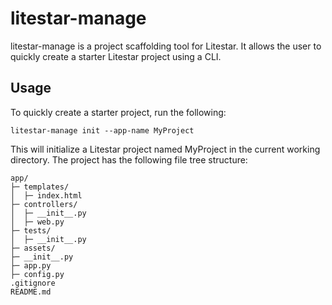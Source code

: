 # litestar-manage

litestar-manage is a project scaffolding tool for Litestar. It allows the user to quickly create a starter Litestar
project using a CLI.

## Usage

To quickly create a starter project, run the following:

```
litestar-manage init --app-name MyProject
```

This will initialize a Litestar project named MyProject in the current working directory. The project has the following
file tree structure:

```
app/
├─ templates/
│  ├─ index.html
├─ controllers/
│  ├─ __init__.py
│  ├─ web.py
├─ tests/
│  ├─ __init__.py
├─ assets/
├─ __init__.py
├─ app.py
├─ config.py
.gitignore
README.md
```
